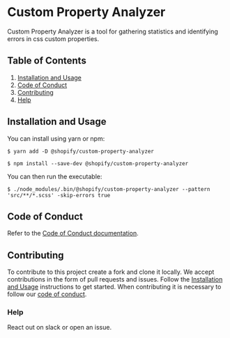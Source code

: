 # Custom Property Analyzer

Custom Property Analyzer is a tool for gathering statistics and identifying errors in css custom properties.

## Table of Contents

1. [Installation and Usage](#installation-and-usage)
2. [Code of Conduct](#code-of-conduct)
3. [Contributing](#contributing)
4. [Help](#help)

## <a name="installation-and-usage"></a>Installation and Usage

You can install using yarn or npm:

```
$ yarn add -D @shopify/custom-property-analyzer
```

```
$ npm install --save-dev @shopify/custom-property-analyzer
```

You can then run the executable:

```
$ ./node_modules/.bin/@shopify/custom-property-analyzer --pattern 'src/**/*.scss' -skip-errors true
```

## <a name="code-of-conduct"></a>Code of Conduct

Refer to the [Code of Conduct documentation](CODE_OF_CONDUCT.md).

## <a name="contributing"></a>Contributing

To contribute to this project create a fork and clone it locally. We accept contributions in the form of pull requests and issues. Follow the [Installation and Usage](#installation-and-usage) instructions to get started. When contributing it is necessary to follow our [code of conduct](CODE_OF_CONDUCT.md).

### <a name="help"></a>Help

React out on slack or open an issue.
